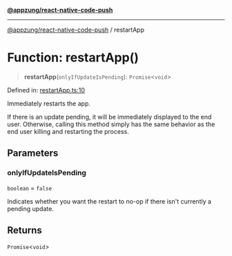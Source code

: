 [**@appzung/react-native-code-push**](../README.md)

---

[@appzung/react-native-code-push](../README.md) / restartApp

# Function: restartApp()

> **restartApp**(`onlyIfUpdateIsPending`): `Promise`\<`void`\>

Defined in: [restartApp.ts:10](https://github.com/AppZung/react-native-code-push/blob/5f900017beec34f1e037ac881585c7f5fb00d5dd/src/restartApp.ts#L10)

Immediately restarts the app.

If there is an update pending, it will be immediately displayed to the end user. Otherwise, calling this method simply has the same behavior as the end user killing and restarting the process.

## Parameters

### onlyIfUpdateIsPending

`boolean` = `false`

Indicates whether you want the restart to no-op if there isn't currently a pending update.

## Returns

`Promise`\<`void`\>
